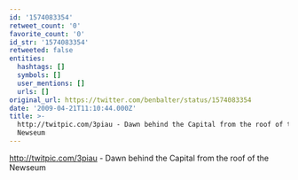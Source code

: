 ```yaml
---
id: '1574083354'
retweet_count: '0'
favorite_count: '0'
id_str: '1574083354'
retweeted: false
entities:
  hashtags: []
  symbols: []
  user_mentions: []
  urls: []
original_url: https://twitter.com/benbalter/status/1574083354
date: '2009-04-21T11:10:44.000Z'
title: >-
  http://twitpic.com/3piau - Dawn behind the Capital from the roof of the
  Newseum
---
```


http://twitpic.com/3piau - Dawn behind the Capital from the roof of the Newseum
